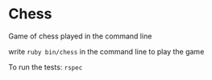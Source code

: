 Chess
=====

Game of chess played in the command line

write `ruby bin/chess` in the command line to play the game


To run the tests: `rspec`
